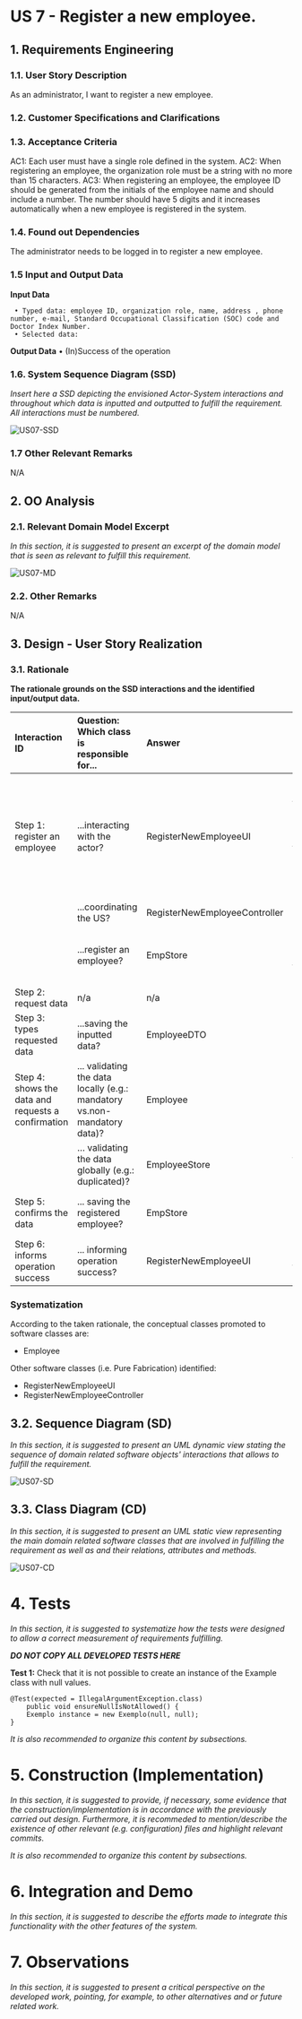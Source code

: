 # US 7 - Register a new employee.

## 1. Requirements Engineering
### 1.1. User Story Description

As an administrator, I want to register a new employee.

### 1.2. Customer Specifications and Clarifications 
### 1.3. Acceptance Criteria

AC1: Each user must have a single role defined in the system.
AC2: When registering an employee, the organization role must be a string with no more than 15 characters.
AC3: When registering an employee, the employee ID should be generated from the initials of the employee name and should include a number. The number should have 5 digits and it increases automatically when a new employee is registered in the system.


### 1.4. Found out Dependencies

The administrator needs to be logged in to register a new employee.

### 1.5 Input and Output Data
**Input Data**

	 • Typed data: employee ID, organization role, name, address , phone number, e-mail, Standard Occupational Classification (SOC) code and Doctor Index Number. 
	 • Selected data:
**Output Data**
	 • (In)Success of the operation
### 1.6. System Sequence Diagram (SSD)

*Insert here a SSD depicting the envisioned Actor-System interactions and throughout which data is inputted and outputted to fulfill the requirement. All interactions must be numbered.*

![US07-SSD](US07-SSD.svg)


### 1.7 Other Relevant Remarks
N/A

## 2. OO Analysis

### 2.1. Relevant Domain Model Excerpt 
*In this section, it is suggested to present an excerpt of the domain model that is seen as relevant to fulfill this requirement.* 

![US07-MD](US07-MD.svg)

### 2.2. Other Remarks

N/A

## 3. Design - User Story Realization 

### 3.1. Rationale

**The rationale grounds on the SSD interactions and the identified input/output data.**

| Interaction ID | Question: Which class is responsible for... | Answer  | Justification (with patterns)  |
|:-------------  |:--------------------- |:------------|:---------------------------- |
| Step 1: register an employee 		 | ...interacting with the actor?		 |RegisterNewEmployeeUI              | Pure Fabrication: there is no reason to assign this responsibility to any existing class in the Domain Model.                             |
|   		 |		...coordinating the US?					 | RegisterNewEmployeeController            | Controller                             |
|   		 |		...register an employee?					 |    EmpStore          |   Creator: ClientStore is responsible for register a client                           |
| Step 2: request data  		 |			n/a				 |    n/a         |    n/a                          | 
| Step 3: types requested data		 |		...saving the inputted data?					 |     EmployeeDTO        |                              |
| Step 4: shows the data and requests a confirmation  		 |	... validating the data locally (e.g.: mandatory vs.non-mandatory data)?			 |  Employee           |  IE: owns its data and knows his own criteria                            | 
|  		 |… validating the data globally (e.g.: duplicated)?			 |  EmployeeStore           |  IE:  knows all the employee objects                    |
| Step 5: confirms the data	 		 |	... saving the registered employee?						 |    EmpStore          |   IE: records all the employee objects 
| Step 6: informs operation success  		 |		... informing operation success?|    RegisterNewEmployeeUI          |   IE: responsible for user interaction 
### Systematization ##

According to the taken rationale, the conceptual classes promoted to software classes are: 

 * Employee
 

Other software classes (i.e. Pure Fabrication) identified: 
 * RegisterNewEmployeeUI  
 * RegisterNewEmployeeController

## 3.2. Sequence Diagram (SD)

*In this section, it is suggested to present an UML dynamic view stating the sequence of domain related software objects' interactions that allows to fulfill the requirement.* 

![US07-SD](US07-SD.svg)

## 3.3. Class Diagram (CD)

*In this section, it is suggested to present an UML static view representing the main domain related software classes that are involved in fulfilling the requirement as well as and their relations, attributes and methods.*

![US07-CD](US07-CD.svg)

# 4. Tests 
*In this section, it is suggested to systematize how the tests were designed to allow a correct measurement of requirements fulfilling.* 

**_DO NOT COPY ALL DEVELOPED TESTS HERE_**

**Test 1:** Check that it is not possible to create an instance of the Example class with null values. 

	@Test(expected = IllegalArgumentException.class)
		public void ensureNullIsNotAllowed() {
		Exemplo instance = new Exemplo(null, null);
	}

*It is also recommended to organize this content by subsections.* 

# 5. Construction (Implementation)

*In this section, it is suggested to provide, if necessary, some evidence that the construction/implementation is in accordance with the previously carried out design. Furthermore, it is recommeded to mention/describe the existence of other relevant (e.g. configuration) files and highlight relevant commits.*

*It is also recommended to organize this content by subsections.* 

# 6. Integration and Demo 

*In this section, it is suggested to describe the efforts made to integrate this functionality with the other features of the system.*


# 7. Observations

*In this section, it is suggested to present a critical perspective on the developed work, pointing, for example, to other alternatives and or future related work.*